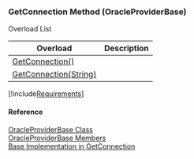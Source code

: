 ﻿### GetConnection Method (OracleProviderBase)

Overload List

| Overload | Description |
| --- | --- |
| [GetConnection()](FChoice.Common~FChoice.Common.Data.OracleProviderBase~GetConnection().md) |   |
| [GetConnection(String)](FChoice.Common~FChoice.Common.Data.OracleProviderBase~GetConnection(String).md) |   |

[!include[Requirements](../partials/requirements.md)]



#### Reference

[OracleProviderBase Class](FChoice.Common~FChoice.Common.Data.OracleProviderBase.md)  
[OracleProviderBase Members](FChoice.Common~FChoice.Common.Data.OracleProviderBase_members.md)  
[Base Implementation in GetConnection](FChoice.Common~FChoice.Common.Data.DbProvider~GetConnection.md)